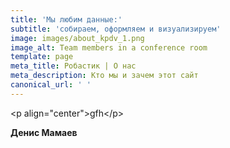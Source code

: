 ```yaml
---
title: 'Мы любим данные:'
subtitle: 'собираем, оформляем и визуализируем'
image: images/about_kpdv_1.png
image_alt: Team members in a conference room
template: page
meta_title: Робастик | О нас
meta_description: Кто мы и зачем этот сайт
canonical_url: ' '
---
```

\<p align="center">gfh\</p>

**Денис Мамаев**
